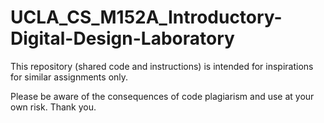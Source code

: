 # UCLA_CS_M152A_Introductory-Digital-Design-Laboratory

This repository (shared code and instructions) is intended for inspirations for similar assignments only.

Please be aware of the consequences of code plagiarism and use at your own risk. Thank you.
